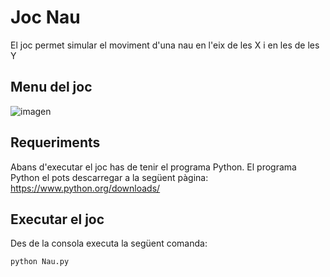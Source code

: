 # Joc Nau
El joc permet simular el moviment d'una nau en l'eix de les X i en les de les Y 
## Menu del joc
![imagen](https://user-images.githubusercontent.com/102821845/195979425-6ad978e1-555c-4b63-8452-48e187e10f7c.png)
## Requeriments
Abans d'executar el joc has de tenir el programa Python.
El programa Python el pots descarregar a la següent pàgina:
https://www.python.org/downloads/
## Executar el joc
Des de la consola executa la següent comanda:
```
python Nau.py
```
